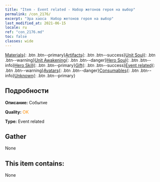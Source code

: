 ```yaml
---
title: "Item - Event related - Набор жетонов героя на выбор"
permalink: /con_2176/
excerpt: "Эра хаоса  Набор жетонов героя на выбор"
last_modified_at: 2021-06-15
locale: ru
ref: "con_2176.md"
toc: false
classes: wide
---
```

 [Materials](/ItemsRU/){: .btn .btn--primary}[Artifacts](/ItemsRU/Artifacts/){: .btn .btn--success}[Unit Soul](/ItemsRU/UnitSoul/){: .btn .btn--warning}[Unit Awakening](/ItemsRU/UnitAwakening/){: .btn .btn--danger}[Hero Soul](/ItemsRU/HeroSoul/){: .btn .btn--info}[Hero Skill](/ItemsRU/HeroSkill/){: .btn .btn--primary}[Gift](/ItemsRU/Gift/){: .btn .btn--success}[Event related](/ItemsRU/Events/){: .btn .btn--warning}[Avatars](/ItemsRU/Avatars/){: .btn .btn--danger}[Consumables](/ItemsRU/Consumables/){: .btn .btn--info}[Unknown](/ItemsRU/Unknown/){: .btn .btn--primary}

## Подробности
 **Описание:** Событие

 **Quality:** <span style="color: #FF8C00">OK</span>

 **Type:** Event related

## Gather

  None

## This item contains:

  None

